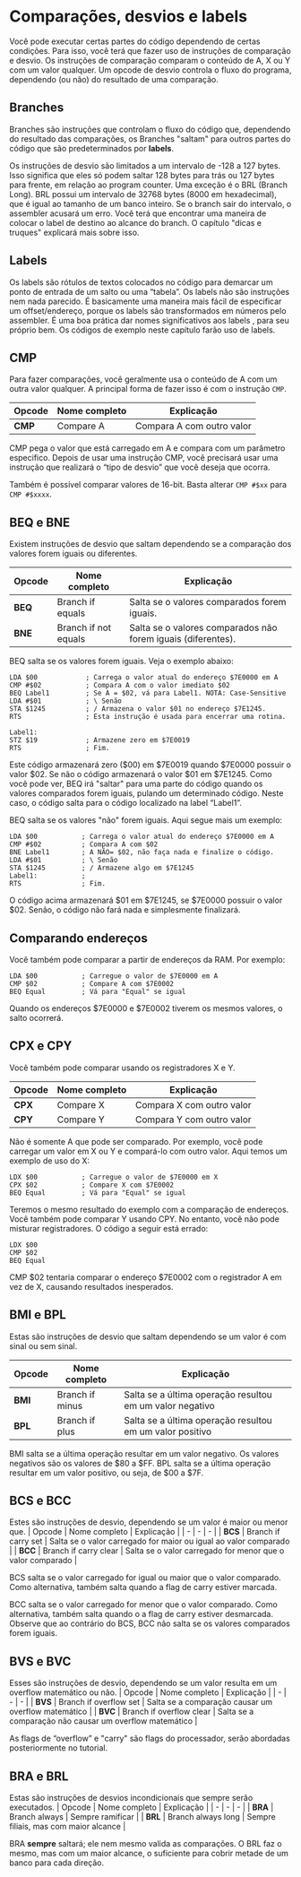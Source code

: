 # Comparações, desvios e labels

Você pode executar certas partes do código dependendo de certas condições. Para isso, você terá que fazer uso de instruções de comparação e desvio. Os instruções de comparação comparam o conteúdo de A, X ou Y com um valor qualquer. Um opcode de desvio controla o fluxo do programa, dependendo (ou não) do resultado de uma comparação.

## Branches
Branches são instruções que controlam o fluxo do código que, dependendo do resultado das comparações, os Branches "saltam" para outros partes do código que são predeterminados por **labels**.

Os instruções de desvio são limitados a um intervalo de -128 a 127 bytes. Isso significa que eles só podem saltar 128 bytes para trás ou 127 bytes para frente, em relação ao program counter. Uma exceção é o BRL (Branch Long). BRL possui um intervalo de 32768 bytes (8000 em hexadecimal), que é igual ao tamanho de  um banco inteiro. Se o branch sair do intervalo, o assembler acusará um erro. Você terá que encontrar uma maneira de colocar o label de destino ao alcance do branch. O capítulo "dicas e truques" explicará mais sobre isso.

## Labels
Os labels são rótulos de textos colocados no código para demarcar um ponto de entrada de um salto ou uma “tabela”. Os labels não são instruções nem nada parecido. É basicamente uma maneira mais fácil de especificar um offset/endereço, porque os labels são transformados em números pelo assembler. É uma boa prática dar nomes significativos aos labels , para seu próprio bem. Os códigos de exemplo neste capítulo farão uso de labels.

## CMP
Para fazer comparações, você geralmente usa o conteúdo de A com um outra valor qualquer. A principal forma de fazer isso é com o instrução `CMP`.

|Opcode|Nome completo|Explicação|
|-|-|-|
|**CMP**|Compare A|Compara A com outro valor|

CMP pega o valor que está carregado em A e compara com um parâmetro especifico. Depois de usar uma instrução CMP, você precisará usar uma instrução que realizará o “tipo de desvio” que você deseja que ocorra.

Também é possível comparar valores de 16-bit. Basta alterar `CMP #$xx` para `CMP #$xxxx`.

## BEQ e BNE
Existem instruções de desvio que saltam dependendo se a comparação dos valores forem iguais ou diferentes.

|Opcode|Nome completo|Explicação|
|-|-|-|
|**BEQ**|Branch if equals|Salta se o valores comparados forem iguais.|
|**BNE**|Branch if not equals|Salta se o valores comparados não forem iguais (diferentes).|

BEQ salta se os valores forem iguais. Veja o exemplo abaixo:
```
LDA $00            ; Carrega o valor atual do endereço $7E0000 em A
CMP #$02           ; Compara A com o valor imediato $02
BEQ Label1         ; Se A = $02, vá para Label1. NOTA: Case-Sensitive
LDA #$01           ; \ Senão
STA $1245          ; / Armazena o valor $01 no endereço $7E1245.
RTS                ; Esta instrução é usada para encerrar uma rotina.

Label1:
STZ $19            ; Armazene zero em $7E0019
RTS                ; Fim.
```
Este código armazenará zero ($00) em $7E0019 quando $7E0000 possuir  o valor $02. Se não o código armazenará o valor $01 em $7E1245. Como você pode ver, BEQ irá "saltar" para uma parte do código quando os valores comparados forem iguais, pulando um determinado código. Neste caso, o código salta para o código localizado na label “Label1”.

BEQ salta se os valores "não" forem iguais. Aqui segue mais um exemplo:
```
LDA $00           ; Carrega o valor atual do endereço $7E0000 em A
CMP #$02          ; Compara A com $02
BNE Label1        ; A NÃO= $02, não faça nada e finalize o código.
LDA #$01          ; \ Senão
STA $1245         ; / Armazene algo em $7E1245
Label1:           ;
RTS               ; Fim.
```
O código acima armazenará $01 em $7E1245, se $7E0000 possuir o valor $02. Senão, o código não fará nada e simplesmente finalizará.

## Comparando endereços

Você também pode comparar  a partir de endereços da RAM. Por exemplo:
```
LDA $00           ; Carregue o valor de $7E0000 em A
CMP $02           ; Compare A com $7E0002
BEQ Equal         ; Vá para "Equal" se igual
```
Quando os endereços $7E0000 e $7E0002 tiverem os mesmos valores, o salto ocorrerá.

## CPX e CPY

Você também pode comparar usando os registradores X e Y.

|Opcode|Nome completo|Explicação|
|-|-|-|
|**CPX**|Compare X|Compara X com outro valor|
|**CPY**|Compare Y|Compara Y com outro valor|
Não é somente A que pode ser comparado. Por exemplo, você pode carregar um valor em X ou Y e compará-lo com outro valor. Aqui temos um exemplo de uso do X:

```
LDX $00           ; Carregue o valor de $7E0000 em X
CPX $02           ; Compare X com $7E0002
BEQ Equal         ; Vá para "Equal" se igual
```
Teremos o mesmo resultado do exemplo com a comparação de endereços. Você também pode comparar Y usando CPY. No entanto, você não pode misturar registradores. O código a seguir está errado:
```
LDX $00
CMP $02
BEQ Equal
```
CMP $02 tentaria comparar o endereço $7E0002 com o registrador A em vez de X, causando resultados inesperados.

## BMI e BPL
Estas são instruções de desvio que saltam dependendo se um valor é com sinal  ou sem sinal.

| Opcode | Nome completo | Explicação |
| - | - | - |
| **BMI** | Branch if minus | Salta se a última operação resultou em um valor negativo |
| **BPL** | Branch if plus | Salta se a última operação resultou em um valor positivo |

BMI salta se a última operação resultar em um valor negativo. Os valores negativos são os valores de $80 a $FF. BPL salta se a última operação resultar em um valor positivo, ou seja, de $00 a $7F.

## BCS e BCC
Estes são instruções de desvio, dependendo se um valor é maior ou menor que.
| Opcode | Nome completo | Explicação |
| - | - | - |
| **BCS** | Branch if carry set | Salta se o valor carregado for maior ou igual ao valor comparado |
| **BCC** | Branch if carry clear | Salta se o valor carregado for menor que o valor comparado |

BCS salta se o valor carregado for igual ou maior que o valor comparado. Como alternativa, também salta quando a flag de carry estiver marcada.

BCC salta se o valor carregado for menor que o valor comparado. Como alternativa, também salta quando o a flag de carry estiver desmarcada. Observe que ao contrário do BCS, BCC não salta se os valores comparados forem iguais.

## BVS e BVC
Esses são instruções de desvio, dependendo se um valor resulta em um overflow matemático ou não.
| Opcode | Nome completo | Explicação |
| - | - | - |
| **BVS** | Branch if overflow set | Salta se a comparação causar um overflow matemático |
| **BVC** | Branch if overflow clear | Salta se a comparação não causar um overflow matemático |

As flags de  “overflow” e "carry" são flags do processador, serão abordadas posteriormente no tutorial.

## BRA e BRL
Estas são instruções de desvios incondicionais que sempre serão executados.
| Opcode | Nome completo | Explicação |
| - | - | - |
| **BRA** | Branch always | Sempre ramificar |
| **BRL** | Branch always long | Sempre filiais, mas com maior alcance |

BRA **sempre** saltará; ele nem mesmo valida as comparações.
O BRL faz o mesmo, mas com um maior alcance, o suficiente para cobrir metade de um banco para cada direção.